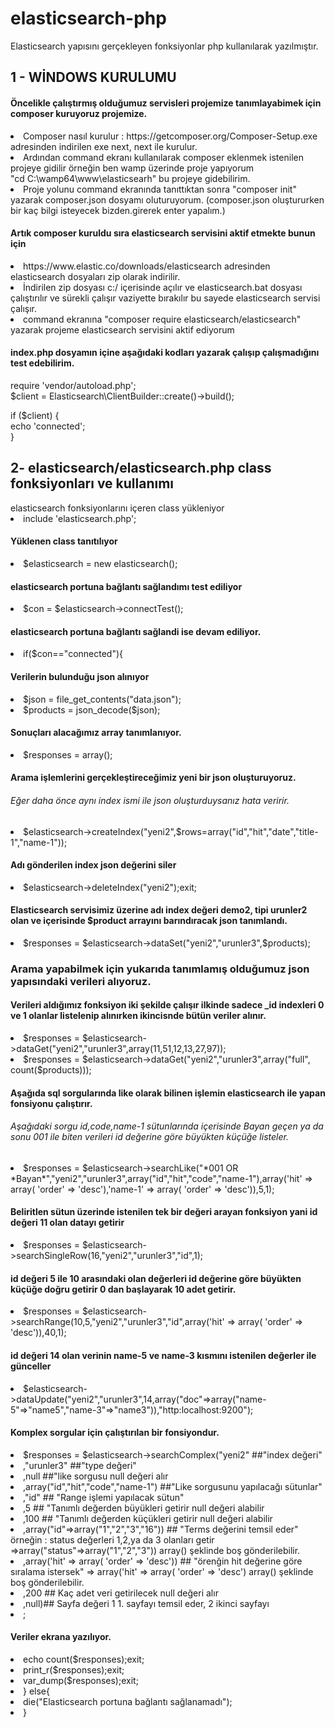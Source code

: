 # elasticsearch-php
Elasticsearch yapısını gerçekleyen fonksiyonlar php kullanılarak yazılmıştır.

<h2>1 - WİNDOWS KURULUMU</h2>
<h4>Öncelikle çalıştırmış olduğumuz servisleri projemize tanımlayabimek için composer kuruyoruz projemize.</h4>
<li> Composer nasıl kurulur : https://getcomposer.org/Composer-Setup.exe adresinden indirilen exe next, next ile kurulur.</li>
<li> Ardından command ekranı kullanılarak composer eklenmek istenilen projeye gidilir örneğin ben wamp üzerinde proje yapıyorum</li>
   "cd C:\wamp64\www\elasticsearh" bu projeye gidebilirim.</li>
<li> Proje yolunu command ekranında tanıttıktan sonra "composer init" yazarak composer.json dosyamı oluturuyorum.
   (composer.json oluştururken bir kaç bilgi isteyecek bizden.girerek enter yapalım.)</li>

<h4>Artık composer kuruldu sıra elasticsearch servisini aktif etmekte bunun için </h4>
<li> https://www.elastic.co/downloads/elasticsearch adresinden elasticsearch dosyaları zip olarak indirilir.</li>
<li> İndirilen zip dosyası c:/ içerisinde açılır ve elasticsearch.bat dosyası çalıştırılır ve sürekli çalışır vaziyette bırakılır 
   bu sayede elasticsearch servisi çalışır.</li>
<li> command ekranına "composer require elasticsearch/elasticsearch" yazarak projeme elasticsearch servisini aktif ediyorum</li>

<h4>index.php dosyamın içine aşağıdaki kodları yazarak çalışıp çalışmadığını test edebilirim.</h4>
require 'vendor/autoload.php';<br>
$client = Elasticsearch\ClientBuilder::create()->build();<br>
 
if ($client) {<br>
    echo 'connected';<br>
}


<h2>2- elasticsearch/elasticsearch.php class fonksiyonları ve kullanımı</h2>

<?php
<h4>elasticsearch fonksiyonlarını içeren class yükleniyor</h4>
<li>include 'elasticsearch.php';</li>

<h4>Yüklenen class tanıtılıyor</h4>
<li>$elasticsearch = new elasticsearch();</li>

<h4>elasticsearch portuna bağlantı sağlandımı test ediliyor</h4>
<li>$con = $elasticsearch->connectTest();</li>

<h4>elasticsearch portuna bağlantı sağlandi ise devam ediliyor.</h4>
<li>if($con=="connected"){
    <h4>Verilerin bulunduğu json alınıyor</h4>
    <li>$json = file_get_contents("data.json");</li>
    <li>$products = json_decode($json);</li>

   <h4>Sonuçları alacağımız array tanımlanıyor.</h4>
    <li>$responses = array();</li>
    
    <h4>Arama işlemlerini gerçekleştireceğimiz yeni bir json oluşturuyoruz.</h4>
    <h6>Eğer daha önce aynı index ismi ile json oluşturduysanız hata veririr.</h6>
    <li>$elasticsearch->createIndex("yeni2",$rows=array("id","hit","date","title-1","name-1"));</li>
    
    <h4>Adı gönderilen index json değerini siler</h4>
    <li>$elasticsearch->deleteIndex("yeni2");exit;</li>
    
    <h4>Elasticsearch servisimiz üzerine adı index değeri demo2, tipi urunler2 olan ve içerisinde $product arrayını barındıracak json tanımlandı.</h4>
    <li>$responses = $elasticsearch->dataSet("yeni2","urunler3",$products);</li>

    <h3>Arama yapabilmek için yukarıda tanımlamış olduğumuz json yapısındaki verileri alıyoruz.</h3>
    <h4>Verileri aldığımız fonksiyon iki şekilde çalışır ilkinde sadece _id indexleri 0 ve 1 olanlar listelenip alınırken ikincisnde bütün veriler alınır.</h4>
    <li>$responses = $elasticsearch->dataGet("yeni2","urunler3",array(11,51,12,13,27,97));</li>
    <li>$responses = $elasticsearch->dataGet("yeni2","urunler3",array("full", count($products)));</li>

    <h4>Aşağıda sql sorgularında like olarak bilinen işlemin elasticsearch ile yapan fonsiyonu çalıştırır.</h4>
    <h6>Aşağıdaki sorgu id,code,name-1 sütunlarında içerisinde Bayan geçen ya da sonu 001 ile biten verileri id değerine göre büyükten küçüğe listeler.</h6>
    <li>$responses = $elasticsearch->searchLike("*001 OR *Bayan*","yeni2","urunler3",array("id","hit","code","name-1"),array('hit' => array( 'order' => 'desc'),'name-1' => array( 'order' => 'desc')),5,1);</li>

    <h4>Beliritlen sütun üzerinde istenilen tek bir değeri arayan fonksiyon yani id değeri 11 olan datayı getirir</h4>
    <li>$responses = $elasticsearch->searchSingleRow(16,"yeni2","urunler3","id",1);</li>
    
    <h4>id değeri 5 ile 10 arasındaki olan değerleri id değerine göre büyükten küçüğe doğru getirir 0 dan başlayarak 10 adet getirir.</h4>
    <li>$responses = $elasticsearch->searchRange(10,5,"yeni2","urunler3","id",array('hit' => array( 'order' => 'desc')),40,1);</li>

    <h4>id değeri 14 olan verinin name-5 ve name-3 kısmını istenilen değerler ile günceller</h4>
    <li>$elasticsearch->dataUpdate("yeni2","urunler3",14,array("doc"=>array("name-5"=>"name5","name-3"=>"name3")),"http:localhost:9200");</li>

    <h4>Komplex sorgular için çalıştırılan bir fonsiyondur.</h4>
    <li>$responses = $elasticsearch->searchComplex("yeni2" ##"index değeri"</li>
        <li>,"urunler3" ##"type değeri"   </li>
        <li>,null ##"like sorgusu null değeri alır</li>
        <li>,array("id","hit","code","name-1")  ##"Like sorgusunu yapılacağı sütunlar"</li>
        <li>,"id" ## "Range işlemi yapılacak sütun" </li>
        <li>,5 ## "Tanımlı değerden büyükleri getirir    null değeri alabilir    </li>                
        <li>,100 ## "Tanımlı değerden küçükleri getirir   null değeri alabilir  </li>
        <li>,array("id"=>array("1","2","3","16")) ## "Terms değerini temsil eder" örneğin : status değerleri 1,2,ya da 3 olanları getir =>array("status"=>array("1","2","3")) array() şeklinde boş gönderilebilir.</li>
        <li>,array('hit' => array( 'order' => 'desc')) ## "örenğin hit değerine göre sıralama istersek" => array('hit' => array( 'order' => 'desc') array() şeklinde boş gönderilebilir.</li>
        <li>,200 ## Kaç adet veri getirilecek null değeri alır</li>
        <li>,null)## Sayfa değeri 1 1. sayfayı temsil eder, 2 ikinci sayfayı</li>
    <li>;</li>
    
    <h4>Veriler ekrana yazılıyor.</h4>
    <li>echo count($responses);exit;</li>
    <li>print_r($responses);exit;</li>
    <li>var_dump($responses);exit;</li>
<li>} else{</li>
    <li>die("Elasticsearch portuna bağlantı sağlanamadı");</li>
<li>}</li>
